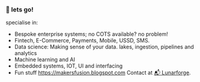 ### 🤝 lets go!

specialise in:

- Bespoke enterprise systems; no COTS available? no problem!
- Fintech, E-Commerce, Payments, Mobile, USSD, SMS.
- Data science: Making sense of your data. lakes, ingestion, pipelines and analytics
- Machine learning and AI
- Embedded systems, IOT, UI and interfacing
- Fun stuff https://makersfusion.blogspot.com
Contact at [📬 Lunarforge](mailto:hannes@nbs.com.na).

<!--

**Here are some ideas to get you started:**

🙋‍♀️ A short introduction - what is your organization all about?
🌈 Contribution guidelines - how can the community get involved?
👩‍💻 Useful resources - where can the community find your docs? Is there anything else the community should know?
🍿 Fun facts - what does your team eat for breakfast?
🧙 Remember, you can do mighty things with the power of [Markdown](https://docs.github.com/github/writing-on-github/getting-started-with-writing-and-formatting-on-github/basic-writing-and-formatting-syntax)
-->
